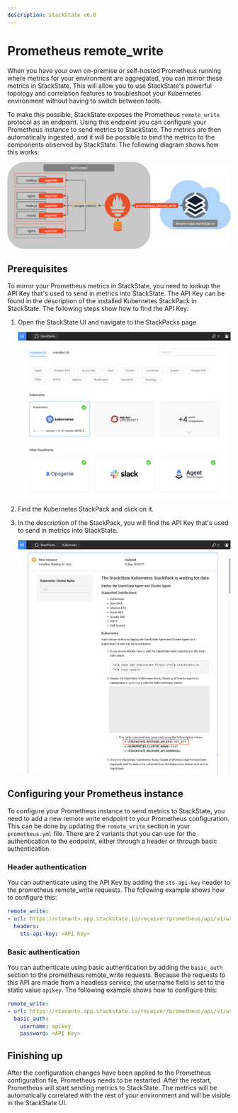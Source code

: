 ```yaml
---
description: StackState v6.0
---
```


# Prometheus remote_write

When you have your own on-premise or self-hosted Prometheus running where metrics for your environment are aggregated, you can mirror these metrics in StackState. This will allow you to use StackState's powerful topology and correlation features to troubleshoot your Kubernetes environment without having to switch between tools.

To make this possible, StackState exposes the Prometheus `remote_write` protocol as an endpoint. Using this endpoint you can configure your Prometheus instance to send metrics to StackState. The metrics are then automatically ingested, and it will be possible to bind the metrics to the components observed by StackState. The following diagram shows how this works:

![Prometheus Remote Write](../../.gitbook/assets/k8s/k8s-prometheus-remotewrite.png)

## Prerequisites

To mirror your Prometheus metrics in StackState, you need to lookup the API Key that's used to send in metrics into StackState. The API Key can be found in the description of the installed Kubernetes StackPack in StackState. The following steps show how to find the API Key:

1. Open the StackState UI and navigate to the StackPacks page

    ![StackPacks](../../.gitbook/assets/k8s/k8s-stackpacks.png)

2. Find the Kubernetes StackPack and click on it.
3. In the description of the StackPack, you will find the API Key that's used to send in metrics into StackState.

    ![API Key](../../.gitbook/assets/k8s/k8s-stackpacks-apikey.png)

## Configuring your Prometheus instance

To configure your Prometheus instance to send metrics to StackState, you need to add a new remote write endpoint to your Prometheus configuration. This can be done by updating the `remote_write` section in your `prometheus.yml` file. There are 2 variants that you can use for the authentication to the endpoint, either through a header or through basic authentication.

### Header authentication

You can authenticate using the API Key by adding the `sts-api-key` header to the prometheus remote_write requests. The following example shows how to configure this:

```yaml
remote_write:
- url: https://<tenant>.app.stackstate.io/receiver/prometheus/api/v1/write
  headers:
    sts-api-key: <API Key>
```

### Basic authentication

You can authenticate using basic authentication by adding the `basic_auth` section to the prometheus remote_write requests. Because the requests to this API are made from a headless service, the username field is set to the static value `apikey`. The following example shows how to configure this:

```yaml
remote_write:
- url: https://<tenant>.app.stackstate.io/receiver/prometheus/api/v1/write
  basic_auth:
    username: apikey
    password: <API Key>
```

## Finishing up

After the configuration changes have been applied to the Prometheus configuration file, Prometheus needs to be restarted. After the restart, Prometheus will start sending metrics to StackState. The metrics will be automatically correlated with the rest of your environment and will be visible in the StackState UI.

